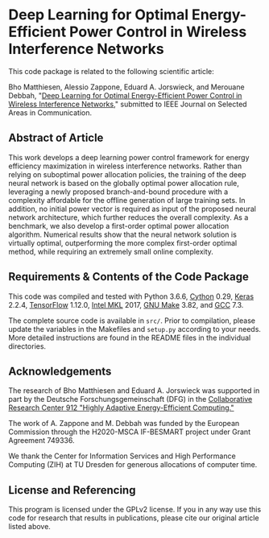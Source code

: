 Deep Learning for Optimal Energy-Efficient Power Control in Wireless Interference Networks
==================

This code package is related to the following scientific article:

Bho Matthiesen, Alessio Zappone, Eduard A. Jorswieck, and Merouane Debbah, "[Deep Learning for Optimal Energy-Efficient Power Control in Wireless Interference Networks](https://arxiv.org/abs/1812.06920)," submitted to IEEE Journal on Selected Areas in Communication.


## Abstract of Article

This work develops a deep learning power control framework for energy efficiency maximization in wireless interference networks. Rather than relying on suboptimal power allocation policies, the training of the deep neural network is based on the globally optimal power allocation rule, leveraging a newly proposed branch-and-bound procedure with a complexity affordable for the offline generation of large training sets. In addition, no initial power vector is required as input of the proposed neural network architecture, which further reduces the overall complexity. As a benchmark, we also develop a first-order optimal power allocation algorithm. Numerical results show that the neural network solution is virtually optimal, outperforming the more complex first-order optimal method, while requiring an extremely small online complexity. 


## Requirements & Contents of the Code Package

This code was compiled and tested with Python 3.6.6, [Cython](https://cython.org/) 0.29, [Keras](http://keras.io) 2.2.4, [TensorFlow](https://www.tensorflow.org/) 1.12.0, [Intel MKL](https://software.intel.com/mkl) 2017, [GNU Make](https://www.gnu.org/software/make/) 3.82, and [GCC](https://www.gnu.org/software/gcc/) 7.3.

The complete source code is available in `src/`. Prior to compilation, please update the variables in the Makefiles and `setup.py` according to your needs. More detailed instructions are found in the README files in the individual directories.


## Acknowledgements

The research of Bho Matthiesen and Eduard A. Jorswieck was supported in part by the Deutsche Forschungsgemeinschaft (DFG) in the [Collaborative Research Center 912 "Highly Adaptive Energy-Efficient Computing."](https://tu-dresden.de/ing/forschung/sfb912)

The work of A. Zappone and M. Debbah was funded by the European Commission through the H2020-MSCA IF-BESMART project under Grant Agreement 749336.

We thank the Center for Information Services and High Performance Computing (ZIH) at TU Dresden for generous allocations of computer time.


## License and Referencing

This program is licensed under the GPLv2 license. If you in any way use this code for research that results in publications, please cite our original article listed above.

